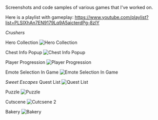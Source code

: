 Screenshots and code samples of various games that I've worked on.

Here is a playlist with gameplay:
https://www.youtube.com/playlist?list=PLSIXhAn7EN9179Lq9A5aicterdPg-8zIY 



*Crushers*

Hero Collection
![Hero Collection](https://github.com/user-attachments/assets/f11e9823-71f9-4025-8cc2-023c1c0712db)

Chest Info Popup
![Chest Info Popup](https://github.com/user-attachments/assets/13f51275-ae70-410e-b6f7-c5942fbec407)

Player Progression
![Player Progression](https://github.com/user-attachments/assets/eb2bb66f-34e2-4d13-b5a9-3b0547d65027)

Emote Selection In Game
![Emote Selection In Game](https://github.com/user-attachments/assets/9e9372a6-e7be-43ee-ae2e-8bd75f1d5faf)



*Sweet Escapes*
Quest List
![Quest List](https://github.com/user-attachments/assets/4c215b90-65bb-413e-a646-96b9c5b87f95)

Puzzle
![Puzzle](https://github.com/user-attachments/assets/6438058d-5fe2-494f-bdac-16295ea85cfe)

Cutscene
![Cutcsene 2](https://github.com/user-attachments/assets/0cd790f8-6498-479e-b254-e122db2a517e)

Bakery
![Bakery](https://github.com/user-attachments/assets/f21a5185-108b-4bd1-aafa-e49d7c0c34ac)
